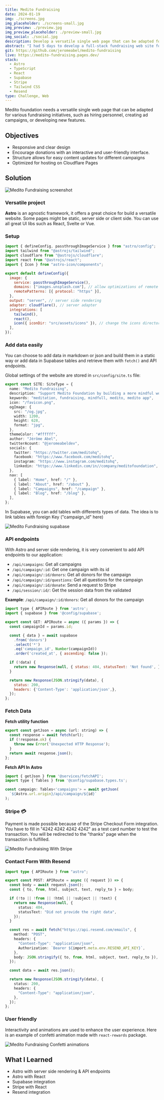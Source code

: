 ```yaml
---
title: Medito Fundraising
date: 2024-01-19
img: ./screens.jpg
img_placeholder: ./screens-small.jpg
img_preview: ./preview.jpg
img_preview_placeholder: ./preview-small.jpg
img_social: ./social.jpg
description: Develop a versatile single web page that can be adapted for various fundraising initiatives, such as hiring personnel, creating ad campaigns, or developing new features.
abstract: "I had 5 days to develop a full-stack fundraising web site for the Medito foundation. Medito foundation is a nonprofit dedicated to improving mental wellbeing and helping people cope better with depression, stress, anxiety, and any other negative states of mind."
git: https://github.com/jeromeabel/medito-fundraising
live: https://medito-fundraising.pages.dev/
stack:
  - Astro
  - TypeScript
  - React
  - Supabase
  - Stripe
  - Tailwind CSS
  - Resend
type: Challenge, Web
---
```


Medito foundation needs a versatile single web page that can be adapted for various fundraising initiatives, such as hiring personnel, creating ad campaigns, or developing new features.

## Objectives

- Responsive and clear design
- Encourage donations with an interactive and user-friendly interface.
- Structure allows for easy content updates for different campaigns
- Optimized for hosting on Cloudflare Pages

## Solution

![Medito Fundraising screenshot](./screen.jpg)

### Versatile project

**Astro** is an agnostic framework, it offers a great choice for build a versatile website. Some pages might be static, server side or client side. You can use all great UI libs such as React, Svelte or Vue.

### Setup

```js
import { defineConfig, passthroughImageService } from "astro/config";
import tailwind from "@astrojs/tailwind";
import cloudflare from "@astrojs/cloudflare";
import react from "@astrojs/react";
import { Icon } from "astro-icon/components";

export default defineConfig({
  image: {
    service: passthroughImageService(),
    domains: ["images.unsplash.com"], // allow optimizations of remote images
    remotePatterns: [{ protocol: "https" }],
  },
  output: "server", // server side rendering
  adapter: cloudflare(), // server adapter
  integrations: [
    tailwind(),
    react(),
    icon({ iconDir: "src/assets/icons" }), // change the icons directory
  ],
});
```

### Add data easily

You can choose to add data in markdown or json and build them in a static way or add data in Supabase tables and retrieve them with `fetch()` and API endpoints.

Global settings of the website are stored in `src/config/site.ts` file:

```ts
export const SITE: SiteType = {
  name: "Medito Fundraising",
  description: "Support Medito Foundation by building a more mindful world",
  keywords: "meditation, fundraising, mindfull, medito, medito app",
  icon: "/favicon.png",
  ogImage: {
    src: "/og.jpg",
    width: 1200,
    height: 628,
    format: "jpg",
  },
  themeColor: "#ffffff",
  author: "Jérôme Abel",
  twitterAcount: "@jeromeabeldev",
  socials: {
    twitter: "https://twitter.com/meditohq",
    facebook: "https://www.facebook.com/meditohq",
    instagram: "https://www.instagram.com/meditohq",
    linkedin: "https://www.linkedin.com/in//company/meditofoundation",
  },
  nav: [
    { label: "Home", href: "/" },
    { label: "About", href: "/about" },
    { label: "Campaigns", href: "/campaign" },
    { label: "Blog", href: "/blog" },
  ],
};
```

In Supabase, you can add tables with differents types of data. The idea is to link tables with foreign Key ("campaign_id" here)

![Medito Fundraising supabase](./supabase.png)

### API endpoints

With Astro and server side rendering, it is very convenient to add API endpoints to our application:

- `/api/campaigns`: Get all campaigns
- `/api/campaign/:id`: Get one campaign with its id
- `/api/campaign/:id/donors`: Get all donors for the campaign
- `/api/campaign/:id/questions`: Get all questions for the campaign
- `/api/campaign/:id/donate`: Send a request to Stripe
- `/api/session/:id/`: Get the session data from the validated

**Example**: `/api/campaign/:id/donors`: Get all donors for the campaign

```js
import type { APIRoute } from 'astro';
import { supabase } from '@config/supabase';

export const GET: APIRoute = async ({ params }) => {
  const campaignId = params.id;

  const { data } = await supabase
    .from('donors')
    .select('*')
    .eq('campaign_id', Number(campaignId))
    .order('created_at', { ascending: false });

  if (!data) {
    return new Response(null, { status: 404, statusText: 'Not found', });
  }

  return new Response(JSON.stringify(data), {
    status: 200,
    headers: {'Content-Type': 'application/json',},
  });
};
```

### Fetch Data

**Fetch utility function**

```js
export const getJson = async (url: string) => {
  const response = await fetch(url);
  if (!response.ok) {
    throw new Error('Unexpected HTTP Response');
  }
  return await response.json();
};
```

**Fetch API In Astro**

```js
import { getJson } from '@services/fetchAPI';
import type { Tables } from '@config/supabase.types.ts';

const campaign: Tables<'campaigns'> = await getJson(
  `${Astro.url.origin}/api/campaign/${id}`
);
```

### Stripe 💳

Payment is made possible because of the Stripe Checkout Form integration. You have to fill in "4242 4242 4242 4242" as a test card number to test the transaction. You will be redirected to the "thanks" page when the transaction is fulfilled.

![Medito Fundraising With Stripe](./stripe.jpg)

### Contact Form With Resend

```ts
import type { APIRoute } from "astro";

export const POST: APIRoute = async ({ request }) => {
  const body = await request.json();
  const { to, from, html, subject, text, reply_to } = body;

  if (!to || !from || !html || !subject || !text) {
    return new Response(null, {
      status: 404,
      statusText: "Did not provide the right data",
    });
  }

  const res = await fetch("https://api.resend.com/emails", {
    method: "POST",
    headers: {
      "Content-Type": "application/json",
      Authorization: `Bearer ${import.meta.env.RESEND_API_KEY}`,
    },
    body: JSON.stringify({ to, from, html, subject, text, reply_to }),
  });

  const data = await res.json();

  return new Response(JSON.stringify(data), {
    status: 200,
    headers: {
      "Content-Type": "application/json",
    },
  });
};
```

### User friendly

Interactivity and animations are used to enhance the user experience. Here is an example of confetti animation made with `react-rewards` package.

![Medito Fundraising Confetti animations](./thanks.jpg)

## What I Learned

- Astro with server side rendering & API endpoints
- Astro with React
- Supabase integration
- Stripe with React
- Resend integration
